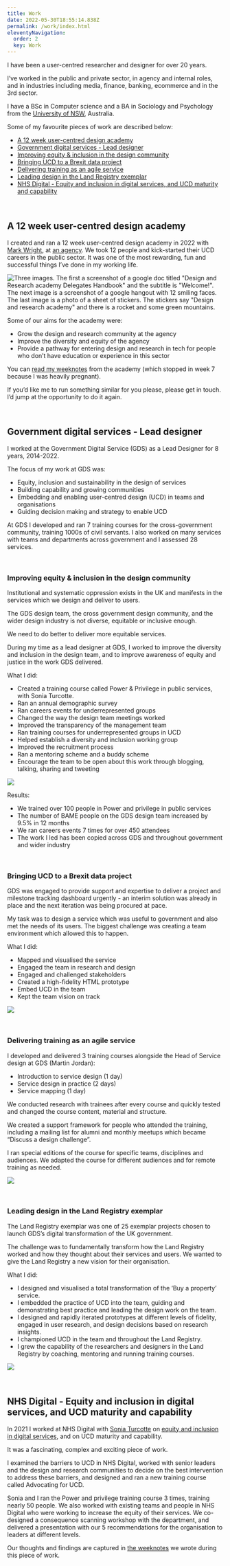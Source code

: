 ```yaml
---
title: Work
date: 2022-05-30T18:55:14.838Z
permalink: /work/index.html
eleventyNavigation:
  order: 2
  key: Work
---
```

I have been a user-centred researcher and designer for over 20 years. 

I’ve worked in the public and private sector, in agency and internal roles, and in industries including media, finance, banking, ecommerce and in the 3rd sector.

I have a BSc in Computer science and a BA in Sociology and Psychology from the [University of NSW](https://www.unsw.edu.au/), Australia.

Some of my favourite pieces of work are described below: 

* [A 12 week user-centred design academy](#academy)
* [Government digital services - Lead designer](#gds)
* [Improving equity & inclusion in the design community](#equity) 
* [Bringing UCD to a Brexit data project](#brexit)
* [Delivering training as an agile service](#training)
* [Leading design in the Land Registry exemplar](#land)
* [NHS Digital - Equity and inclusion in digital services, and UCD maturity and capability](#nhs)

<br />

<a name="academy"></a>

## A 12 week user-centred design academy

I created and ran a 12 week user-centred design academy in 2022 with [Mark Wright](https://mrkwrght.com/), at [an agency](https://www.madetech.com/careers/academy/design-and-user-research/). We took 12 people and kick-started their UCD careers in the public sector. It was one of the most rewarding, fun and successful things I’ve done in my working life. 

![Three images. The first a screenshot of a google doc titled "Design and Research academy Delegates Handbook" and the subtitle is "Welcome!". The next image is a screenshot of a google hangout with 12 smiling faces. The last image is a photo of a sheet of stickers. The stickers say "Design and research academy" and there is a rocket and some green mountains.](/static/img/ucd-academy.jpg)

Some of our aims for the academy were: 

* Grow the design and research community at the agency
* Improve the diversity and equity of the agency
* Provide a pathway for entering design and research in tech for people who don’t have education or experience in this sector

You can [read my weeknotes](https://docs.google.com/document/d/1BcU3eVhWur_ww8a9P3u_M17HlZQeay-JuhR5zlLwIyQ/edit?usp=sharing) from the academy (which stopped in week 7 because I was heavily pregnant). 

If you’d like me to run something similar for you please, please get in touch. I’d jump at the opportunity to do it again. 

<br />

<a name="gds"></a>

## Government digital services - Lead designer

I worked at the Government Digital Service (GDS) as a Lead Designer for 8 years, 2014-2022. 

The focus of my work at GDS was:

* Equity, inclusion and sustainability in the design of services
* Building capability and growing communities
* Embedding and enabling user-centred design (UCD) in teams and organisations
* Guiding decision making and strategy to enable UCD 

At GDS I developed and ran 7 training courses for the cross-government community, training 1000s of civil servants. I also worked on many services with teams and departments across government and I assessed 28 services.

<br />

<a name="equity"></a>

### Improving equity & inclusion in the design community

Institutional and systematic oppression exists in the UK and manifests in the services which we design and deliver to users. 

The GDS design team, the cross government design community, and the wider design industry is not diverse, equitable or inclusive enough.

We need to do better to deliver more equitable services.

During my time as a lead designer at GDS, I worked to improve the diversity and inclusion in the design team, and to improve awareness of equity and justice in the work GDS delivered. 

What I did:

* Created a training course called Power & Privilege in public services, with Sonia Turcotte.  
* Ran an annual demographic survey 
* Ran careers events for underrepresented groups
* Changed the way the design team meetings worked 
* Improved the transparency of the management team
* Ran training courses for underrepresented groups in UCD
* Helped establish a diversity and inclusion working group
* Improved the recruitment process
* Ran a mentoring scheme and a buddy scheme
* Encourage the team to be open about this work through blogging, talking, sharing and tweeting

![](/static/img/careers-event.jpg)

Results:

* We trained over 100 people in Power and privilege in public services
* The number of BAME people on the GDS design team increased by 9.5% in 12 months
* We ran careers events 7 times for over 450 attendees
* The work I led has been copied across GDS and throughout government and wider industry

<br />

<a name="brexit"></a>

### Bringing UCD to a Brexit data project

GDS was engaged to provide support and expertise to deliver a project and milestone tracking dashboard urgently - an interim solution was already in place and the next iteration was being procured at pace.

My task was to design a service which was useful to government and also met the needs of its users. The biggest challenge was creating a team environment which allowed this to happen. 

What I did:

* Mapped and visualised the service
* Engaged the team in research and design
* Engaged and challenged stakeholders
* Created a high-fidelity HTML prototype
* Embed UCD in the team
* Kept the team vision on track

![](/static/img/brexit.jpg)

<br />

<a name="training"></a>

### Delivering training as an agile service

I developed and delivered 3 training courses alongside the Head of Service design at GDS (Martin Jordan):

* Introduction to service design (1 day)
* Service design in practice (2 days)
* Service mapping (1 day)

We conducted research with trainees after every course and quickly tested and changed the course content, material and structure.

We created a support framework for people who attended the training, including a mailing list for alumni and monthly meetups which became “Discuss a design challenge”.

I ran special editions of the course for specific teams, disciplines and audiences. We adapted the course for different audiences and for remote training as needed.

![](/static/img/training.jpg)

<br />

**<a name="land"></a>**

### Leading design in the Land Registry exemplar

The Land Registry exemplar was one of 25 exemplar projects chosen to launch GDS’s digital transformation of the UK government.

The challenge was to fundamentally transform how the Land Registry worked and how they thought about their services and users. We wanted to give the Land Registry a new vision for their organisation. 

What I did:

* I designed and visualised a total transformation of the ‘Buy a property’ service. 
* I embedded the practice of UCD into the team, guiding and demonstrating best practice and leading the design work on the team. 
* I designed and rapidly iterated prototypes at different levels of fidelity, engaged in user research, and design decisions based on research insights.
* I championed UCD in the team and throughout the Land Registry. 
* I grew the capability of the researchers and designers in the Land Registry by coaching, mentoring and running training courses.

![](/static/img/landreg.jpg)

<br />

**<a name="nhs"></a>**

## NHS Digital - Equity and inclusion in digital services, and UCD maturity and capability

In 2021 I worked at NHS Digital with [Sonia Turcotte](https://soniaturcotte.com/) on [equity and inclusion in digital services](https://docs.google.com/document/d/1dAqglXGTuYjadNg8RkNFtOFqfNgm2jbzGjZwEU3C_Eg/edit?usp=share_link), and on UCD maturity and capability. 

It was a fascinating, complex and exciting piece of work. 

I examined the barriers to UCD in NHS Digital, worked with senior leaders and the design and research communities to decide on the best intervention to address these barriers, and designed and ran a new training course called Advocating for UCD. 

Sonia and I ran the Power and privilege training course 3 times, training nearly 50 people. We also worked with existing teams and people in NHS Digital who were working to increase the equity of their services. We co-designed a consequence scanning workshop with the department, and delivered a presentation with our 5 recommendations for the organisation to leaders at different levels. 

Our thoughts and findings are captured in [the weeknotes](https://docs.google.com/document/d/1dAqglXGTuYjadNg8RkNFtOFqfNgm2jbzGjZwEU3C_Eg/edit?usp=share_link) we wrote during this piece of work.